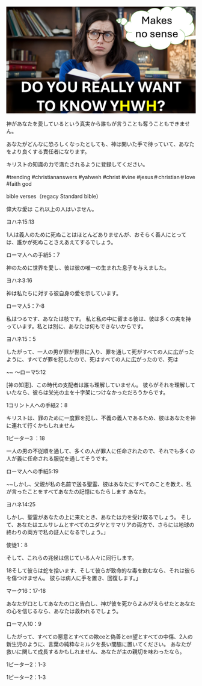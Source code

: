 ![Video cover image](../cover.jpg "cover photo")

神があなたを愛しているという真実から誰もが言うことも奪うこともできません。

あなたがどんなに恐ろしくなったとしても、神は開いた手で待っていて、あなたをより良くする責任者になります。

キリストの知識の力で満たされるように登録してください。

#trending #christiananswers #yahweh #christ #vine #jesus＃christian＃love #faith god

bible verses（regacy Standard bible）

偉大な愛は これ以上の人はいません。

ヨハネ15:13

1人は義人のために死ぬことはほとんどありませんが、おそらく善人にとっては、誰かが死ぬことさえあえてするでしょう。

ローマ人への手紙5：7

神のために世界を愛し、彼は彼の唯一の生まれた息子を与えました。

ヨハネ3:16

神は私たちに対する彼自身の愛を示しています。

ローマ人5：7-8

私はつるです、あなたは枝です。 私と私の中に留まる彼は、彼は多くの実を持っています。私とは別に、あなたは何もできないからです。

ヨハネ15：5

したがって、一人の男が罪が世界に入り、罪を通して死がすべての人に広がったように、すべてが罪を犯したので、死はすべての人に広がったので、死は

~~ 〜ローマ5:12

[神の知恵]、この時代の支配者は誰も理解していません。 彼らがそれを理解していたなら、彼らは栄光の主を十字架につけなかっただろうからです。

1コリント人への手紙2：8

キリストは、罪のために一度罪を犯し、不義の義人であるため、彼はあなたを神に連れて行くかもしれません

1ピーター3 ：18

一人の男の不従順を通して、多くの人が罪人に任命されたので、それでも多くの人が義に任命される服従を通してそうです。

ローマ人への手紙5:19

~~しかし、父親が私の名前で送る聖霊、彼はあなたにすべてのことを教え、私が言ったことをすべてあなたの記憶にもたらします あなた。

ヨハネ14:25

しかし、聖霊があなたの上に来たとき、あなたは力を受け取るでしょう。 そして、あなたはエルサレムとすべてのユダヤとサマリアの両方で、さらには地球の終わりの両方で私の証人になるでしょう。」

使徒1：8

そして、これらの兆候は信じている人々に同行します。

18そして彼らは蛇を拾います、そして彼らが致命的な毒を飲むなら、それは彼らを傷つけません。 彼らは病人に手を置き、回復します。」

マーク16：17-18

あなたが口としてあなたの口と告白し、神が彼を死からよみがえらせたとあなたの心を信じるなら、あなたは救われるでしょう。

ローマ人10：9

したがって、すべての悪意とすべての欺ceと偽善とen望とすべての中傷、2人の新生児のように、言葉の純粋なミルクを長い間脇に置いてください。 あなたが救いに関して成長するかもしれません、あなたが主の親切を味わったなら。

1ピーター2：1-3

1ピーター2：1-3